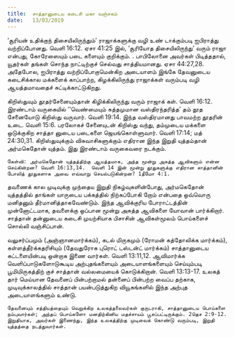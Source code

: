 ```yaml
---
title:  சாத்தானுடைய கடைசி மகா வஞ்சகம்
date:   13/03/2019
---
```


‘சூரியன் உதிக்குந் திசையிலிருந்தும்’ ராஜாக்களுக்கு வழி உண் டாக்கும்படி ஐபிராத்து வற்றிப்போனது.  வெளி 16:12.  ஏசா 41:25 இல், ‘சூரியோத திசையிலிருந்து’ வரும் ராஜா என்பது, கோரேஸையும் படை களையும் குறிக்கும். .   பாபிலோனை அவர்கள் பிடித்ததால், யூதர்கள் தங்கள் சொந்த நாட்டிற்குச் செல்வது சாத்தியமானது. ஏசா 44:27,28.  அதேபோல, ஐபிராத்து வற்றிப்போகுமென்கிற அடையாளம் இங்கே தேவனுடைய கடைசிக்கால மக்களைக் காப்பாற்ற, கிழக்கிலிருந்து ராஜாக்கள் வரும்படி வழி ஆயத்தமாவதைச் சுட்டிக்காட்டுகிறது.

கிறிஸ்துவும் தூதர்சேனையும்தான் கிழிக்கிலிருந்து வரும் ராஜாக் கள். வெளி 16:12.  இரண்டாம் வருகையில் ‘’வெண்மையும் சுத்தமுமான வஸ்திரந்தரித்த’ தம் தூத சேனையோடு கிறிஸ்து வருவார். வெளி 19:14.  இந்த வஸ்திரமானது பாவமற்ற தூதரின் உடை. வெளி 15:6.  பரலோகச்  சேனையுடன் கிறிஸ்து வந்து, தம்முடைய மக்களை ஒடுக்குகிற சாத்தா னுடைய படைகளை ஜெயங்கொள்ளுவார். வெளி 17:14; மத் 24:30,31.  கிறிஸ்துவுக்கும் விசுவாசிகளுக்கும் எதிரான இந்த இறுதி யுத்தம்தான் அர்மகெதோன் யுத்தம். இது இரண்டாம் வருகைவரை நடக்கும்.

`கேள்வி: அர்மகெதோன் யுத்தத்திற்கு ஆயத்தமாக, அந்த மூன்று அசுத்த ஆவிகளும் என்ன செய்கின்றன? வெளி 16:13,14.  வெளி 14 இன் மூன்று தூதுகளுக்கு எதிரான சாத்தானின் போலித் தூதுகளாக அவை எவ்வாறு செயல்படுகின்றன? 1தீமோ 4:1.`

தவணைக் கால முடிவுக்கு முந்தைய இறுதி நிகழ்வுகளின்போது, அர்மகெதோன் யுத்தத்தில் தாங்கள் யாருடைய பக்கத்தில் நிற்கப்போகி றோம் என்பதை ஒவ்வொரு மனிதனும் தீர்மானித்தாகவேண்டும்.  இந்த ஆவிக்குரிய போராட்டத்தின் முன்னோட்டமாக, தவளைக்கு ஒப்பான மூன்று அசுத்த ஆவிகளை யோவான் பார்க்கிறார்.  சாத்தான் தன்னுடைய கடைசி முயற்சியாக பிசாசின் ஆவிகள்மூலம் பொய்களைச் சொல்லி வஞ்சிப்பான்.

வலுசர்ப்பமும் (அஞ்ஞானமார்க்கம்), கடல் மிருகமும் (ரோமன் கத்தோலிக்க மார்க்கம்), கள்ளத்தீர்க்கதரிசியும் (தேவதுரோக புரொட் டஸ்டன்ட் மார்க்கம்) சாத்தானுடைய கட்டளையின்படி ஒன்றாக இணை வார்கள். வெளி 13:11,12.  ஆவிமார்க்க வெளிப்பாடுகளோடுகூடிய அற்புதங்களையும் அடையாளங்களையும் செய்யும்படி பூமிமிருகத்திற் குச் சாத்தான் வல்லமையைக் கொடுக்கிறான். வெளி 13:13-17.  உலகத் தார் மெய்யான தேவனைப் பின்பற்றாமல் தன்னைப் பின்பற்ற வைப்ப தற்காக, முடிவுக்காலத்தில் சாத்தான் பயன்படுத்துகிற வியூகங்களில் இந்த அற்புத அடையாளங்களும் உண்டு.

`தேவனையும் சத்தியத்தையும் வெறுக்கிற உலகத்தலைவர்கள் குருடராகி, சாத்தானுடைய பொய்களை நம்புவார்கள்; அந்தப் பொய்களோ மனதிற்கினிய மதச்சாயம் பூசப்பட்டிருக்கும். 2தெச 2:9-12.  இறுதியாக, அவர்கள் இணைந்து, இந்த உலகத்திற்கு முடிவைக் கொண்டு வரும்படி, இறுதி யுத்தத்தை நடத்துவார்கள்.`